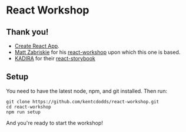 # React Workshop

## Thank you!

- [Create React App](https://github.com/facebookincubator/create-react-app).
- [Matt Zabriskie](https://github.com/mzabriskie) for his [react-workshop](https://github.com/mzabriskie/react-workshop) upon which this one is based.
- [KADIRA](https://github.com/kadirahq) for their [react-storybook](https://github.com/kadirahq/react-storybook)

## Setup

You need to have the latest node, npm, and git installed.
Then run:

```
git clone https://github.com/kentcdodds/react-workshop.git
cd react-workshop
npm run setup
```

And you're ready to start the workshop!
